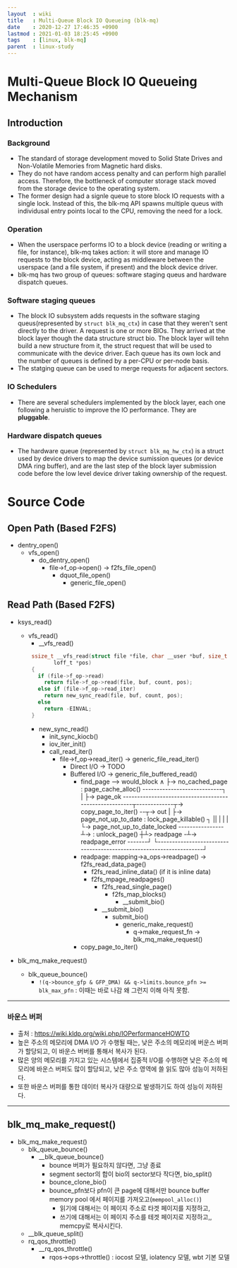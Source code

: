 ```yaml
---
layout  : wiki
title   : Multi-Queue Block IO Queueing (blk-mq)
date    : 2020-12-27 17:46:35 +0900
lastmod : 2021-01-03 18:25:45 +0900
tags    : [linux, blk-mq]
parent  : linux-study
---
```


# Multi-Queue Block IO Queueing Mechanism
## Introduction
### Background
 * The standard of storage development moved to Solid State Drives and Non-Volatile Memories from Magnetic hard disks.
 * They do not have random access penalty and can perform high parallel access. Therefore, the bottleneck of computer storage stack moved from the storage device to the operating system.
 * The former design had a signle queue to store block IO requests with a single lock. Instead of this, the blk-mq API spawns multiple queus with individusal entry points local to the CPU, removing the need for a lock.

### Operation
 * When the userspace performs IO to a block device (reading or writing a file, for instance), blk-mq takes action: it will store and manage IO requests to the block device, acting as middleware between the userspace (and a file system, if present) and the block device driver.
 * blk-mq has two group of queues: software staging queus and hardware dispatch queues.

### Software staging queues
 * The block IO subsystem adds requests in the software staging queus(represented by `struct blk_mq_ctx`) in case that they weren't sent directly to the driver. A request is one or more BIOs. They arrived at the block layer though the data structure struct bio. The block layer will tehn build a new structure from it, the struct request that will be used to communicate with the device driver. Each queue has its own lock and the number of queues is defined by a per-CPU or per-node basis.
 * The statging queue can be used to merge requests for adjacent sectors.

### IO Schedulers
 * There are several schedulers implemented by the block layer, each one following a heruistic to improve the IO performance. They are **pluggable**.

### Hardware dispatch queues
 * The hardware queue (represented by `struct blk_mq_hw_ctx`) is a struct used by device drivers to map the device sumission queues (or device DMA ring buffer), and are the last step of the block layer submission code before the low level device driver taking ownership of the request.

# Source Code
## Open Path (Based F2FS)
 * dentry_open()
   * vfs_open()
     * do_dentry_open()
       * file->f_op->open() -> f2fs_file_open()
         * dquot_file_open()
           * generic_file_open()
## Read Path (Based F2FS)
 * ksys_read()
   * vfs_read()
     * __vfs_read()
     ```c
      ssize_t __vfs_read(struct file *file, char __user *buf, size_t count,
             loff_t *pos)
      {
        if (file->f_op->read)
          return file->f_op->read(file, buf, count, pos);
        else if (file->f_op->read_iter)
          return new_sync_read(file, buf, count, pos);
        else
          return -EINVAL;
      }
     ```
      * new_sync_read()
        * init_sync_kiocb()
        * iov_iter_init()
        * call_read_iter()
          * file->f_op->read_iter() -> generic_file_read_iter()
            * Direct I/O -> TODO
            * Buffered I/O -> generic_file_buffered_read()
              * find_page --> would_block
                        ∧ ├-> no_cached_page : page_cache_alloc() ----------------------------┐
                        | ├-> page_ok -------------------------------------------------------┬-------------┬-> copy_page_to_iter() --┬-> out
                        | ├-> page_not_up_to_date : lock_page_killable() ┐                   ||            |                         |
                        | └-> page_not_up_to_date_locked ----------------┴-> : unlock_page() ┼┴> readpage -┴-> readpage_error -------┘
                        └--------------------------------------------------------------------┘
              * readpage: mapping->a_ops->readpage() -> f2fs_read_data_page()
                * f2fs_read_inline_data() (if it is inline data)
                * f2fs_mpage_readpages()
                  * f2fs_read_single_page()
                    * f2fs_map_blocks()
                      * __submit_bio()
                  * __submit_bio()
                    * submit_bio()
                      * generic_make_request()
                        * q->make_request_fn -> blk_mq_make_request()
              * copy_page_to_iter()


 * blk_mq_make_request()
   * blk_queue_bounce()
     * `!(q->bounce_gfp & GFP_DMA) && q->limits.bounce_pfn >= blk_max_pfn` : 이때는 바로 나감 왜 그런지 이해 아직 못함.
---

### 바운스 버퍼
 * 출처 : https://wiki.kldp.org/wiki.php/IOPerformanceHOWTO
 * 높은 주소의 메모리에 DMA I/O 가 수행될 때는, 낮은 주소의 메모리에 버운스 버퍼가 할당되고, 이 바운스 버버를 통해서 복사가 된다.
 * 많은 양의 메모리를 가지고 있는 시스템에서 집중적 I/O를 수행하면 낮은 주소의 메모리에 바운스 버퍼도 많이 할당되고, 낮은 주소 영역에 쓸 읽도 많아 성능이 저하된다.
 * 또한 바운스 버퍼를 통한 데이터 복사가 대량으로 발생하기도 하여 성능이 저하된다.

---

## blk_mq_make_request()
 * blk_mq_make_request()
   * blk_queue_bounce()
     * __blk_queue_bounce()
       * bounce 버퍼가 필요하지 않다면, 그냥 종료
       * segment sector의 합이 bio의 sector보다 작다면, bio_split()
       * bounce_clone_bio()
       * bounce_pfn보다 pfn이 큰 page에 대해서만 bounce buffer memory pool 에서 페이지를 가져오고(`mempool_alloc()`)
         * 읽기에 대해서는 이 페이지 주소로 타겟 페이지를 지정하고,
         * 쓰기에 대해서는 이 페이지 주소를 테겟 페이지로 지정하고,, memcpy로 복사시킨다.
   * __blk_queue_split()
   * rq_qos_throttle()
     * __rq_qos_throttle()
       * rqos->ops->throttle() : iocost 모델, iolatency 모델, wbt 기본 모델
